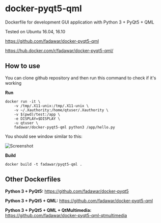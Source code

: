 # docker-pyqt5-qml
Dockerfile for development GUI application with Python 3 + PyQt5 + QML

Tested on Ubuntu 16.04, 16.10

https://github.com/fadawar/docker-pyqt5-qml

https://hub.docker.com/r/fadawar/docker-pyqt5-qml/

## How to use
You can clone github repository and then run this command to check if it's working

**Run**
```
docker run -it \
    -v /tmp/.X11-unix:/tmp/.X11-unix \
    -v ~/.Xauthority:/home/qtuser/.Xauthority \
    -v $(pwd)/test:/app \
    -e DISPLAY=$DISPLAY \
    -u qtuser \
    fadawar/docker-pyqt5-qml python3 /app/hello.py
```

You should see window similar to this:

![Screenshot](example-screenshot.png)

**Build**
```
docker build -t fadawar/pyqt5-qml .
```

## Other Dockerfiles
**Python 3 + PyQt5:**
https://github.com/fadawar/docker-pyqt5
 
**Python 3 + PyQt5 + QML:**
https://github.com/fadawar/docker-pyqt5-qml

**Python 3 + PyQt5 + QML + QtMultimedia:**
https://github.com/fadawar/docker-pyqt5-qml-qtmultimedia
